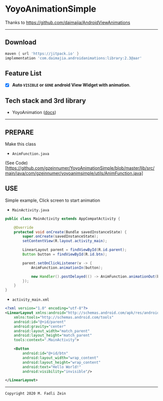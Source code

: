 # YoyoAnimationSimple
 Thanks to https://github.com/daimajia/AndroidViewAnimations

---

## Download
```gradle
maven { url 'https://jitpack.io' }
implementation 'com.daimajia.androidanimations:library:2.3@aar'
```

## Feature List
- [x] **Auto `VISIBLE` or `GONE` android View Widget with animation**.

## Tech stack and 3rd library
- YoyoAnimation ([docs](https://github.com/daimajia/AndroidViewAnimations))

---

## PREPARE

Make this class

- `AnimFunction.java`

(See Code)[https://github.com/gzeinnumer/YoyoAnimationSimple/blob/master/lib/src/main/java/com/gzeinnumer/yoyoanimsimple/utils/AnimFunction.java]

## USE

Simple example, Click screen to start animation
- `MainActivity.java`
```java
public class MainActivity extends AppCompatActivity {

    @Override
    protected void onCreate(Bundle savedInstanceState) {
        super.onCreate(savedInstanceState);
        setContentView(R.layout.activity_main);

        LinearLayout parent = findViewById(R.id.parent);
        Button button = findViewById(R.id.btn);

        parent.setOnClickListener(v -> {
            AnimFunction.animationIn(button);

            new Handler().postDelayed(() -> AnimFunction.animationOut(button), 5000);
        });
    }
}
```
- `activity_main.xml`
```xml
<?xml version="1.0" encoding="utf-8"?>
<LinearLayout xmlns:android="http://schemas.android.com/apk/res/android"
    xmlns:tools="http://schemas.android.com/tools"
    android:id="@+id/parent"
    android:gravity="center"
    android:layout_width="match_parent"
    android:layout_height="match_parent"
    tools:context=".MainActivity">

    <Button
        android:id="@+id/btn"
        android:layout_width="wrap_content"
        android:layout_height="wrap_content"
        android:text="Hello World!"
        android:visibility="invisible"/>

</LinearLayout>
```

---

```
Copyright 2020 M. Fadli Zein
```
